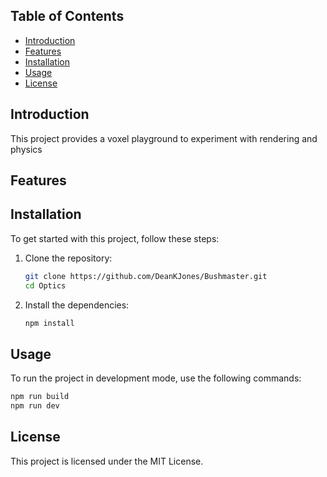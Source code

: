 
## Table of Contents

- [Introduction](#introduction)
- [Features](#features)
- [Installation](#installation)
- [Usage](#usage)
- [License](#license)

## Introduction

This project provides a voxel playground to experiment with rendering and physics


## Features



## Installation

To get started with this project, follow these steps:

1. Clone the repository:
    ```sh
    git clone https://github.com/DeanKJones/Bushmaster.git
    cd Optics
    ```

2. Install the dependencies:
    ```sh
    npm install
    ```

## Usage

To run the project in development mode, use the following commands:
```sh
npm run build
npm run dev
```

## License
This project is licensed under the MIT License.
